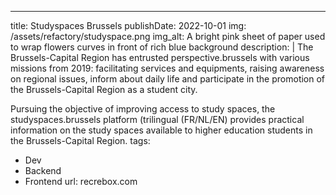 ---
title: Studyspaces Brussels
publishDate: 2022-10-01
img: /assets/refactory/studyspace.png
img_alt: A bright pink sheet of paper used to wrap flowers curves in front of rich blue background
description: |
  The Brussels-Capital Region has entrusted perspective.brussels with various missions from 2019: facilitating services and equipments, raising awareness on regional issues, inform about daily life and participate in the promotion of the Brussels-Capital Region as a student city.

  Pursuing the objective of improving access to study spaces, the studyspaces.brussels platform (trilingual (FR/NL/EN) provides practical information on the study spaces available to higher education students in the Brussels-Capital Region.
tags:
  - Dev
  - Backend
  - Frontend
url:
  recrebox.com